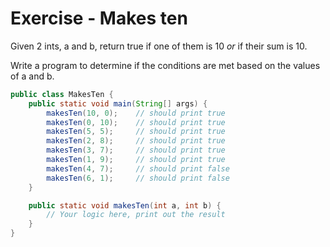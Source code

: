 # Exercise - Makes ten

Given 2 ints, a and b, return true if one of them is 10 _or_ if their sum is 10.

Write a program to determine if the conditions are met based on the values of a and b.

```java
public class MakesTen {
    public static void main(String[] args) {
        makesTen(10, 0);    // should print true
        makesTen(0, 10);    // should print true
        makesTen(5, 5);     // should print true
        makesTen(2, 8);     // should print true
        makesTen(3, 7);     // should print true
        makesTen(1, 9);     // should print true
        makesTen(4, 7);     // should print false
        makesTen(6, 1);     // should print false
    }

    public static void makesTen(int a, int b) {
        // Your logic here, print out the result
    }
}
```